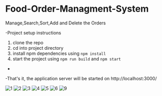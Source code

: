 # Food-Order-Managment-System
Manage,Search,Sort,Add and Delete the Orders

-Project setup instructions

1. clone the repo
2. cd into project directory
3. install npm dependencies using `npm install`
4. start the project using `npm run build` and `npm start`
-
-That's it, the application server will be started on http://localhost:3000/

![1](https://user-images.githubusercontent.com/34717765/70387681-fb1a0d00-19cd-11ea-91d1-0b31f651daa7.png)
![2](https://user-images.githubusercontent.com/34717765/70387682-fb1a0d00-19cd-11ea-8768-8635c717975e.png)
![3](https://user-images.githubusercontent.com/34717765/70387683-fb1a0d00-19cd-11ea-99e2-118eea2309c1.png)
![4](https://user-images.githubusercontent.com/34717765/70387684-fbb2a380-19cd-11ea-8f9e-4ceae9fffc59.png)
![5](https://user-images.githubusercontent.com/34717765/70387685-fbb2a380-19cd-11ea-8134-8fbf6bce3a64.png)
![6](https://user-images.githubusercontent.com/34717765/70387702-374d6d80-19ce-11ea-9bec-4128e8e988d6.png)
![9](https://user-images.githubusercontent.com/34717765/70387706-37e60400-19ce-11ea-9073-b89c925baf7a.png)
